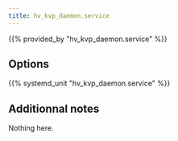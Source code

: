 ```yaml
---
title: hv_kvp_daemon.service
---
```


{{% provided_by "hv_kvp_daemon.service" %}}

## Options

{{% systemd_unit "hv_kvp_daemon.service" %}}

## Additionnal notes

Nothing here.